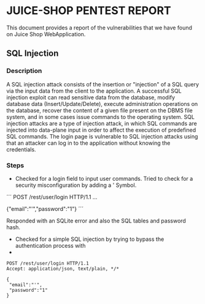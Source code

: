 # JUICE-SHOP PENTEST REPORT

This document provides a report of the vulnerabilities that we have found on Juice Shop WebApplication.


## SQL Injection

### Description

A SQL injection attack consists of the insertion or "injection" of a SQL query via the input data from the client to the application. A successful SQL injection exploit can read sensitive data from the database, modify database data (Insert/Update/Delete), execute administration operations on the database, recover the content of a given file present on the DBMS file system, and in some cases issue commands to the operating system. SQL injection attacks are a type of injection attack, in which SQL commands are injected into data-plane input in order to affect the execution of predefined SQL commands. The login page is vulnerable to SQL injection attacks using that an attacker can log in to the application without knowing the credentials.

### Steps

- Checked for a login field to input user commands.
Tried to check for a security misconfiguration by adding a ' Symbol.

´´´
POST /rest/user/login HTTP/1.1
...

{"email":"'","password":"1"}
´´´

Responded with an SQLite error and also the SQL tables and password hash.

- Checked for a simple SQL injection by trying to bypass the authentication process with 
- 
```
POST /rest/user/login HTTP/1.1
Accept: application/json, text/plain, */*

{
 "email":"'",
 "password":"1"
}
